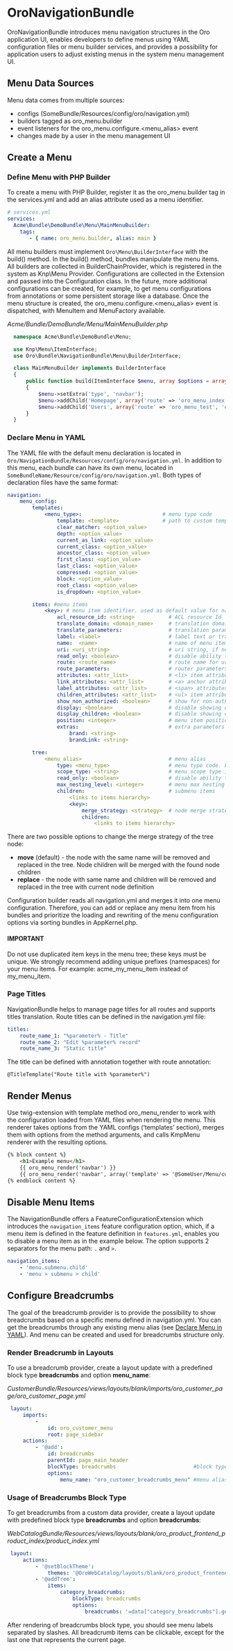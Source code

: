 <a id="bundle-docs-platform-navigation-bundle"></a>

# OroNavigationBundle

OroNavigationBundle introduces menu navigation structures in the Oro application UI, enables developers to define menus using YAML configuration files or menu builder services, and provides a possibility for application users to adjust existing menus in the system menu management UI.

## Menu Data Sources

Menu data comes from multiple sources:

* configs (SomeBundle/Resources/config/oro/navigation.yml)
* builders tagged as oro_menu.builder
* event listeners for the oro_menu.configure.<menu_alias> event
* changes made by a user in the menu management UI

## Create a Menu

### Define Menu with PHP Builder

To create a menu with PHP Builder, register it as the oro_menu.builder tag in the services.yml and add an alias attribute used as a menu identifier.

```yaml
# services.yml
services:
  Acme\Bundle\DemoBundle\Menu\MainMenuBuilder:
    tags:
       - { name: oro_menu.builder, alias: main }
```

All menu builders must implement `Oro\Menu\BuilderInterface` with the build() method. In the build() method, bundles manipulate the menu items. All builders are collected in BuilderChainProvider, which is registered in the system as Knp\\Menu Provider.
Configurations are collected in the Extension and passed into the Configuration class. In the future, more additional configurations can be created, for example, to get menu configurations from annotations or some persistent storage like a database. Once the menu structure is created, the oro_menu.configure.<menu_alias> event is dispatched, with MenuItem and MenuFactory available.

*Acme/Bundle/DemoBundle/Menu/MainMenuBuilder.php*
```php
  namespace Acme\Bundle\DemoBundle\Menu;

  use Knp\Menu\ItemInterface;
  use Oro\Bundle\NavigationBundle\Menu\BuilderInterface;

  class MainMenuBuilder implements BuilderInterface
  {
      public function build(ItemInterface $menu, array $options = array(), $alias = null)
      {
          $menu->setExtra('type', 'navbar');
          $menu->addChild('Homepage', array('route' => 'oro_menu_index', 'extras' => array('position' => 10)));
          $menu->addChild('Users', array('route' => 'oro_menu_test', 'extras' => array('position' => 2)));
      }
  }
```

### Declare Menu in YAML

The YAML file with the default menu declaration is located in `Oro/NavigationBundle/Resources/config/oro/navigation.yml`.
In addition to this menu, each bundle can have its own menu, located in `SomeBundleName/Resource/config/oro/navigation.yml`.
Both types of declaration files have the same format:

```yaml
navigation:
    menu_config:
        templates:
            <menu_type>:                          # menu type code
                template: <template>              # path to custom template for renderer
                clear_matcher: <option_value>
                depth: <option_value>
                current_as_link: <option_value>
                current_class: <option_value>
                ancestor_class: <option_value>
                first_class: <option_value>
                last_class: <option_value>
                compressed: <option_value>
                block: <option_value>
                root_class: <option_value>
                is_dropdown: <option_value>

        items: #menu items
            <key>: # menu item identifier. used as default value for name, route and label, if it not set in options
                acl_resource_id: <string>           # ACL resource Id
                translate_domain: <domain_name>     # translation domain
                translate_parameters:               # translation parameters
                label: <label>                      # label text or translation string template
                name:  <name>                       # name of menu item, used as default for route
                uri: <uri_string>                   # uri string, if no route parameter set
                read_only: <boolean>                # disable ability to edit menu item in UI
                route: <route_name>                 # route name for uri generation, if not set and uri not set - loads from key
                route_parameters:                   # router parameters
                attributes: <attr_list>             # <li> item attributes
                link_attributes: <attr_list>        # <a> anchor attributes
                label_attributes: <attr_list>       # <span> attributes for text items without link
                children_attributes: <attr_list>    # <ul> item attributes for nested lists
                show_non_authorized: <boolean>      # show for non-authorized users
                display: <boolean>                  # disable showing of menu item
                display_children: <boolean>         # disable showing of menu item children
                position: <integer>                 # menu item position
                extras:                             # extra parameters for container renderer
                    brand: <string>
                    brandLink: <string>

        tree:
            <menu_alias>                            # menu alias
                type: <menu_type>                   # menu type code. Link to menu template section.
                scope_type: <string>                # menu scope type identifier
                read_only: <boolean>                # disable ability to edit menu in UI
                max_nesting_level: <integer>        # menu max nesting level
                children:                           # submenu items
                    <links to items hierarchy>
                    <key>:
                        merge_strategy: <strategy>  # node merge strategy. possible strategies are replace|move
                        children:
                            <links to items hierarchy>
```

There are two possible options to change the merge strategy of the tree node:

- **move** (default) - the node with the same name will be removed and replaced in the tree. Node children will be merged with the found node children
- **replace** - the node with same name and children will be removed and replaced in the tree with current node definition

Configuration builder reads all navigation.yml and merges it into one menu configuration. Therefore, you can add or replace any menu item from his bundles and prioritize the loading and rewriting of the menu configuration options via sorting bundles in AppKernel.php.

#### IMPORTANT
Do not use duplicated item keys in the menu tree; these keys must be unique.
We strongly recommend adding unique prefixes (namespaces) for  your menu items. For example: acme_my_menu_item instead of my_menu_item.

### Page Titles

NavigationBundle helps to manage page titles for all routes and supports titles translation. Route titles can be defined in the navigation.yml file:

```yaml
titles:
    route_name_1: "%parameter% - Title"
    route_name_2: "Edit %parameter% record"
    route_name_3: "Static title"
```

The title can be defined with annotation together with route annotation:

```none
@TitleTemplate("Route title with %parameter%")
```

## Render Menus

Use twig-extension with template method oro_menu_render to work with the configuration loaded from YAML files when rendering the menu. This renderer takes options from the YAML configs (‘templates’ section), merges them with options from the method arguments, and calls KmpMenu renderer with the resulting options.

```html
{% block content %}
    <h1>Example menu</h1>
    {{ oro_menu_render('navbar') }}
    {{ oro_menu_render('navbar', array('template' => '@SomeUser/Menu/customdesign.html.twig')) }}
{% endblock content %}
```

## Disable Menu Items

The NavigationBundle offers a FeatureConfigurationExtension which introduces the `navigation_items` feature configuration option, which, if a menu item is defined in the feature definition in `features.yml`, enables you to disable a menu item as in the example below. The option supports 2 separators for the menu path: `.` and `>`.

```yaml
navigation_items:
    - 'menu.submenu.child'
    - 'menu > submenu > child'
```

## Configure Breadcrumbs

The goal of the breadcrumb provider is to provide the possibility to show breadcrumbs based on a specific menu defined in navigation.yml.
You can get the breadcrumbs through any existing menu alias (see [Declare Menu in YAML]()). And menu can be created and used for breadcrumbs structure only.

### Render Breadcrumb in Layouts

To use a breadcrumb provider, create a layout update with a predefined block type **breadcrumbs** and option **menu_name**:

*CustomerBundle/Resources/views/layouts/blank/imports/oro_customer_page/oro_customer_page.yml*
```yaml
 layout:
     imports:
         -
             id: oro_customer_menu
             root: page_sidebar
     actions:
         - '@add':
             id: breadcrumbs
             parentId: page_main_header
             blockType: breadcrumbs                         #block type
             options:
                 menu_name: "oro_customer_breadcrumbs_menu" #menu alias
```

### Usage of Breadcrumbs Block Type

To get breadcrumbs from a custom data provider, create a layout update with predefined block type **breadcrumbs** and option **breadcrumbs**:

*WebCatalogBundle/Resources/views/layouts/blank/oro_product_frontend_product_index/product_index.yml*
```yaml
 layout:
     actions:
         - '@setBlockTheme':
             themes: '@OroWebCatalog/layouts/blank/oro_product_frontend_product_index/product_index.html.twig'
         - '@addTree':
             items:
                 category_breadcrumbs:
                     blockType: breadcrumbs
                     options:
                         breadcrumbs: '=data["category_breadcrumbs"].getItems()'
```

After rendering of breadcrumbs block type, you should see menu labels separated by slashes. All breadcrumb items can be clickable, except for the last one that represents the current page.

<!-- Frontend -->
